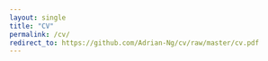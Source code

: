 ```yaml
---
layout: single
title: "CV"
permalink: /cv/
redirect_to: https://github.com/Adrian-Ng/cv/raw/master/cv.pdf
---
```

